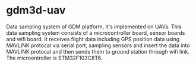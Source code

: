 gdm3d-uav
=========

Data sampling system of GDM platform, it's implemented on UAVs. This data sampling system consists of a microcontroller board, sensor boards and wifi board. It receives flight data including GPS position data using MAVLINK protocal via serial port, sampling sensors and insert the data into MAVLINK protocal and then sends them to ground station through wifi link. The microontroller is STM32F103C8T6.
